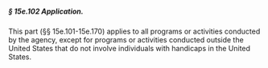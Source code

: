 ##### § 15e.102 Application. #####

This part (§§ 15e.101-15e.170) applies to all programs or activities conducted by the agency, except for programs or activities conducted outside the United States that do not involve individuals with handicaps in the United States.